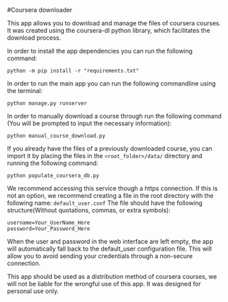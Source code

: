 #Coursera downloader

This app allows you to download and manage the files of coursera courses.
It was created using the coursera-dl python library, which facilitates the download process.

In order to install the app dependencies you can run the following command:

```
python -m pip install -r "requirements.txt"
```

In order to run the main app you can run the following commandline using the terminal:

```
python manage.py runserver
```

In order to manually download a course through run the following command (You will be prompted to input the necessary information):

```
python manual_course_download.py
```

If you already have the files of a previously downloaded course, you can import it by placing the files in the `<root_folder>/data/` directory and running the following command:

```
python populate_coursera_db.py
```

We recommend accessing this service though a https connection. If this is not an option, we recommend creating a file in the root directory with the following name: `default_user.conf`
The file should have the following structure(Without quotations, commas, or extra symbols):

```
username=Your_UserName_Here
password=Your_Password_Here
```

When the user and password in the web interface are left empty, the app will automatically fall back to the default_user configuration file. This will allow you to avoid sending your credentials through a non-secure connection.

This app should be used as a distribution method of coursera courses, we will not be liable for the wrongful use of this app. It was designed for personal use only.
